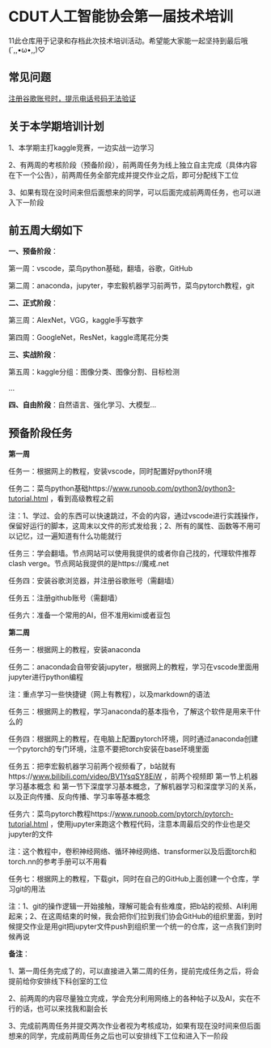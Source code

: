 # CDUT人工智能协会第一届技术培训

11此仓库用于记录和存档此次技术培训活动。希望能大家能一起坚持到最后哦 (´,,•ω•,,)♡

## 常见问题

[注册谷歌账号时，提示电话号码无法验证](./常见问题/注册谷歌账号时，提示电话号码无法验证.md)

## 关于本学期培训计划

1、本学期主打kaggle竞赛，一边实战一边学习

2、有两周的考核阶段（预备阶段），前两周任务为线上独立自主完成（具体内容在下一个公告），前两周任务全部完成并提交作业之后，即可分配线下工位

3、如果有现在没时间来但后面想来的同学，可以后面完成前两周任务，也可以进入下一阶段

## 前五周大纲如下

**一、预备阶段**：

第一周：vscode，菜鸟python基础，翻墙，谷歌，GitHub

第二周：anaconda，jupyter，李宏毅机器学习前两节，菜鸟pytorch教程，git

**二、正式阶段**：

第三周：AlexNet，VGG，kaggle手写数字

第四周：GoogleNet，ResNet，kaggle鸢尾花分类

**三、实战阶段**：

第五周：kaggle分组：图像分类、图像分割、目标检测

…

**四、自由阶段**：自然语言、强化学习、大模型…

## 预备阶段任务

**第一周**

任务一：根据网上的教程，安装vscode，同时配置好python环境

任务二：菜鸟python基础https://www.runoob.com/python3/python3-tutorial.html ，看到高级教程之前

注：1、学过、会的东西可以快速跳过，不会的内容，通过vscode进行实践操作，保留好运行的脚本，这周末以文件的形式发给我；2、所有的属性、函数等不用可以记忆，过一遍知道有什么功能就行

任务三：学会翻墙。节点网站可以使用我提供的或者你自己找的，代理软件推荐clash verge。节点网站我提供的是https://魔戒.net

任务四：安装谷歌浏览器，并注册谷歌账号（需翻墙）

任务五：注册github账号（需翻墙）

任务六：准备一个常用的AI，但不准用kimi或者豆包

**第二周**

任务一：根据网上的教程，安装anaconda

任务二：anaconda会自带安装jupyter，根据网上的教程，学习在vscode里面用jupyter进行python编程

注：重点学习一些快捷键（网上有教程），以及markdown的语法

任务三：根据网上的教程，学习anaconda的基本指令，了解这个软件是用来干什么的

任务四：根据网上的教程，在电脑上配置pytorch环境，同时通过anaconda创建一个pytorch的专门环境，注意不要把torch安装在base环境里面

任务五：把李宏毅机器学习前两个视频看了，b站就有https://www.bilibili.com/video/BV1YsqSY8EiW ，前两个视频即 第一节上机器学习基本概念 和 第一节下深度学习基本概念，了解机器学习和深度学习的关系，以及正向传播、反向传播、学习率等基本概念

任务六：菜鸟pytorch教程https://www.runoob.com/pytorch/pytorch-tutorial.html ，使用jupyter来跑这个教程代码，注意本周最后交的作业也是交jupyter的文件

注：这个教程中，卷积神经网络、循环神经网络、transformer以及后面torch和torch.nn的参考手册可以不用看

任务七：根据网上的教程，下载git，同时在自己的GitHub上面创建一个仓库，学习git的用法

注：1、git的操作逻辑一开始接触，理解可能会有些难度，把b站的视频、AI利用起来；2、在这周结束的时候，我会把你们拉到我们协会GitHub的组织里面，到时候提交作业是用git把jupyter文件push到组织里一个统一的仓库，这一点我们到时候再说

**备注**：

1、第一周任务完成了的，可以直接进入第二周的任务，提前完成任务之后，将会提前给你安排线下科创室的工位

2、前两周的内容尽量独立完成，学会充分利用网络上的各种帖子以及AI，实在不行的话，也可以来找我和副会长

3、完成前两周任务并提交两次作业者视为考核成功，如果有现在没时间来但后面想来的同学，完成前两周任务之后也可以安排线下工位和进入下一阶段
